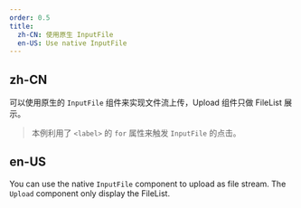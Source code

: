 ```yaml
---
order: 0.5
title:
  zh-CN: 使用原生 InputFile
  en-US: Use native InputFile
---
```


## zh-CN

可以使用原生的 `InputFile` 组件来实现文件流上传，Upload 组件只做 FileList 展示。
> 本例利用了 `<label>` 的 `for` 属性来触发 `InputFile` 的点击。

## en-US

You can use the native `InputFile` component to upload as file stream. The `Upload` component only display the FileList.  